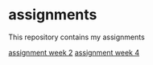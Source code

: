 # assignments
This repository contains my assignments

[assignment week 2](https://github.com/SanderBreepoel/assignments/blob/master/Assignment_week_2%20(1).ipynb)
[assignment week 4](https://github.com/SanderBreepoel/assignments/blob/master/Assignment_week_4.ipynb) 

